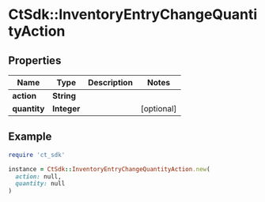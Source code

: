 # CtSdk::InventoryEntryChangeQuantityAction

## Properties

| Name | Type | Description | Notes |
| ---- | ---- | ----------- | ----- |
| **action** | **String** |  |  |
| **quantity** | **Integer** |  | [optional] |

## Example

```ruby
require 'ct_sdk'

instance = CtSdk::InventoryEntryChangeQuantityAction.new(
  action: null,
  quantity: null
)
```

